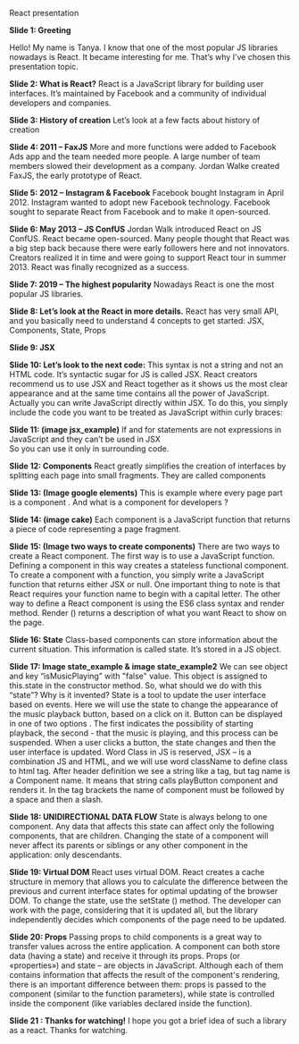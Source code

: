 React presentation

**Slide 1: Greeting**

Hello! My name is Tanya. I know that one of the most popular JS libraries nowadays is React. It became interesting for me. That’s why I’ve chosen this presentation topic. 

**Slide 2: What is React?**
React is a JavaScript library for building user interfaces. It’s maintained by Facebook and a community of individual developers and companies.

**Slide 3:  History of creation**
Let’s look at a few facts about history of creation

**Slide 4: 2011 – FaxJS**
More and more functions were added to Facebook Ads app and the team needed more people. A large number of team members slowed their development as a company. 
Jordan Walke created FaxJS, the early prototype of React.

**Slide 5: 2012 – Instagram & Facebook**
Facebook bought Instagram in April 2012.
Instagram wanted to adopt new Facebook technology. Facebook sought to separate React from Facebook and to make it open-sourced. 

**Slide 6: May 2013 – JS ConfUS**
Jordan Walk introduced React on JS ConfUS. React became open-sourced.
Many people thought that React was a big step back because there were early followers here and not innovators. Creators realized it in time and were going to support React tour in summer 2013. React was finally recognized as a success.

**Slide 7: 2019 – The highest popularity**
Nowadays React  is one the most popular JS libraries. 

**Slide 8: Let’s look at the React in more details.** 
React has very small API, and you basically need to understand 4 concepts to get started: JSX, Components, State, Props

**Slide 9: JSX**

**Slide 10: Let’s look to the next code:**
This syntax is not a string and not an HTML code. It’s syntactic sugar for JS is called JSX. React creators recommend us to use JSX and React together as it shows us the most clear appearance and at the same time contains all the power of JavaScript.
Actually you can write JavaScript directly within JSX. To do this, you simply include the code you want to be treated as JavaScript within curly braces: 

**Slide 11: (image jsx_example)**
If and for statements are not expressions in JavaScript and they can’t be used in JSX  
So you can use it only in surrounding code. 

**Slide 12: Components**
React greatly simplifies the creation of interfaces by splitting each page into small fragments. They are called components

**Slide 13: (Image google elements)**
This is example where every page part  is a component . And what is a component for developers ?

**Slide 14: (image cake)**
Each component is a JavaScript function that returns a piece of code representing a page fragment.

**Slide 15: (Image two ways to create components)**
There are two ways to create a React component. 
The first way is to use a JavaScript function. Defining a component in this way creates a stateless functional component. To create a component with a function, you simply write a JavaScript function that returns either JSX or null. One important thing to note is that React requires your function name to begin with a capital letter. 
The other way to define a React component is using the ES6 class syntax and render method. Render () returns a description of what you want React to show on the page. 

**Slide 16: State**
Class-based components can store information about the current situation. This information is called state. It’s stored in a JS object.

**Slide 17: Image state_example & image state_example2**
We can see object and  key “isMusicPlaying” with "false" value. This object is assigned to this.state in the constructor method.
So, what should we do with this “state”? Why is it invented?
State is a tool to update the user interface based on events. Here we will use the state to change the appearance of the music playback button, based on a click on it.  Button can be displayed in one of two options . The first indicates the possibility of starting playback, the second - that the music is playing, and this process can be suspended. When a user clicks a button, the state changes and then the user interface is updated.
Word Class in JS is reserved, JSX – is a combination JS and HTML, and we will use word className to define class to html tag. 
After header definition we see a string  like a tag, but tag name is a Component name. It means that string calls playButton component and renders it. In the tag brackets  the name of component must be followed by a space and then a slash.

**Slide 18: UNIDIRECTIONAL DATA FLOW**
State is always belong to one component. Any data that affects this state can affect only the following components, that are children.
Changing the state of a component will never affect its parents or siblings or any other component in the application: only descendants.

**Slide 19: Virtual DOM**
React uses virtual DOM. React creates a cache structure in memory that allows you to calculate the difference between the previous and current interface states for optimal updating of the browser DOM. To change the state, use the setState () method. The developer can work with the page, considering that it is updated all, but the library independently decides which components of the page need to be updated.

**Slide 20: Props**
Passing props to child components is a great way to transfer values across the entire application. A component can both store data (having a state) and receive it through its props.
Props (or «properties») and state – are objects in JavaScript. Although each of them contains information that affects the result of the component's rendering, there is an important difference between them: props is passed to the component (similar to the function parameters), while state is controlled inside the component (like variables declared inside the function).

**Slide 21 : Thanks for watching!**
I hope you got a brief idea of such a library as a react. Thanks for watching.


